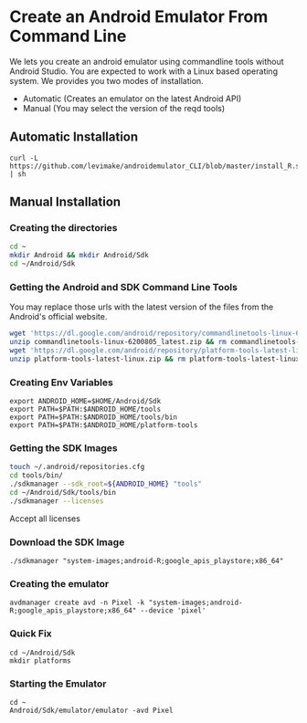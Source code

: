 # Create an Android Emulator From Command Line

We lets you create an android emulator using commandline tools without Android Studio. You are expected to work with a Linux based operating system. We provides you two modes of installation.

  - Automatic (Creates an emulator on the latest Android API)
  - Manual (You may select the version of the reqd tools)
  
## Automatic Installation
```
curl -L https://github.com/levimake/androidemulator_CLI/blob/master/install_R.sh | sh
```

## Manual Installation

### Creating the directories
```sh
cd ~
mkdir Android && mkdir Android/Sdk
cd ~/Android/Sdk
```

### Getting the Android and SDK Command Line Tools

You may replace those urls with the latest version of the files from the Android's official website.

```sh
wget 'https://dl.google.com/android/repository/commandlinetools-linux-6200805_latest.zip'
unzip commandlinetools-linux-6200805_latest.zip && rm commandlinetools-linux-6200805_latest.zip
wget 'https://dl.google.com/android/repository/platform-tools-latest-linux.zip'
unzip platform-tools-latest-linux.zip && rm platform-tools-latest-linux.zip
```
### Creating Env Variables

```
export ANDROID_HOME=$HOME/Android/Sdk
export PATH=$PATH:$ANDROID_HOME/tools
export PATH=$PATH:$ANDROID_HOME/tools/bin
export PATH=$PATH:$ANDROID_HOME/platform-tools
```

### Getting the SDK Images

```sh
touch ~/.android/repositories.cfg
cd tools/bin/
./sdkmanager --sdk_root=${ANDROID_HOME} "tools"
cd ~/Android/Sdk/tools/bin
./sdkmanager --licenses
```
Accept all licenses

### Download the SDK Image

```
./sdkmanager "system-images;android-R;google_apis_playstore;x86_64"
```

### Creating the emulator

```
avdmanager create avd -n Pixel -k "system-images;android-R;google_apis_playstore;x86_64" --device 'pixel'
```
### Quick Fix
```
cd ~/Android/Sdk
mkdir platforms
```

### Starting the Emulator
```
cd ~
Android/Sdk/emulator/emulator -avd Pixel
```

